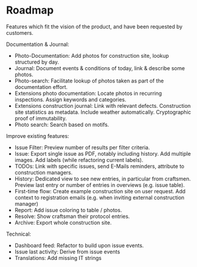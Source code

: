 # Roadmap

Features which fit the vision of the product, and have been requested by customers.

Documentation & Journal:
- Photo-Documentation: Add photos for construction site, lookup structured by day.
- Journal: Document events & conditions of today, link & describe some photos.
- Photo-search: Facilitate lookup of photos taken as part of the documentation effort.
- Extensions photo documentation: Locate photos in recurring inspections. Assign keywords and categories.
- Extensions construction journal: Link with relevant defects. Construction site statistics as metadata. Include weather automatically. Cryptographic proof of immutability.
- Photo search: Search based on motifs.

Improve existing features:
- Issue Filter: Preview number of results per filter criteria. 
- Issue: Export single issue as PDF, notably including history. Add multiple images. Add labels (while refactoring current labels).
- TODOs: Link with specific issues, send E-Mails reminders, attribute to construction managers.
- History: Dedicated view to see new entries, in particular from craftsmen. Preview last entry or number of entries in overviews (e.g. issue table). 
- First-time flow: Create example construction site on user request. Add context to registration emails (e.g. when inviting external construction manager)
- Report: Add issue coloring to table / photos.
- Resolve: Show craftsman their protocol entries.
- Archive: Export whole construction site.





Technical:
- Dashboard feed: Refactor to build upon issue events.
- Issue last activity: Derive from issue events
- Translations: Add missing IT strings
